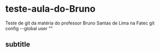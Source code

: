 # teste-aula-do-Bruno
Teste de git da matéria do professor Bruno Santas de Lima na Fatec
git config --global user ""

## subtitle